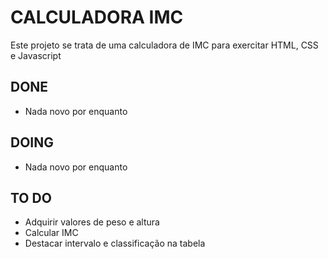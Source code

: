 # CALCULADORA IMC

Este projeto se trata de uma calculadora de IMC para exercitar HTML, CSS e Javascript

## DONE
 - Nada novo por enquanto

## DOING
 - Nada novo por enquanto

## TO DO
 - Adquirir valores de peso e altura
 - Calcular IMC
 - Destacar intervalo e classificação na tabela